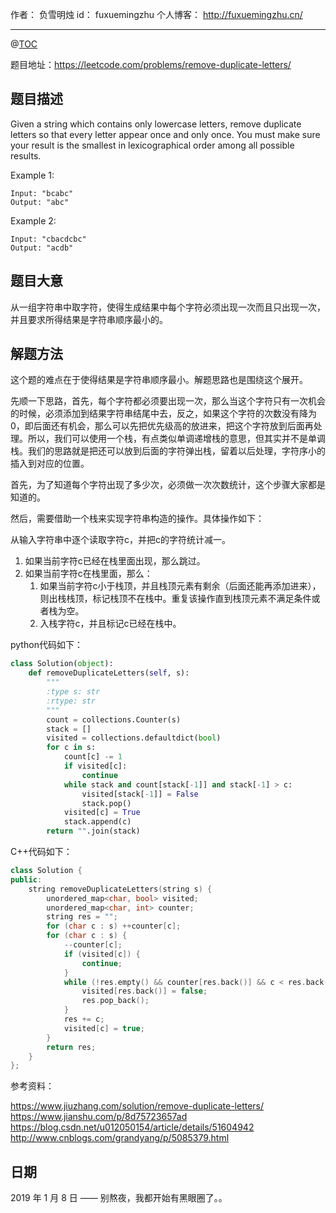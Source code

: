 作者： 负雪明烛
id：	fuxuemingzhu
个人博客：	http://fuxuemingzhu.cn/

---
@[TOC](目录)


题目地址：https://leetcode.com/problems/remove-duplicate-letters/


## 题目描述

Given a string which contains only lowercase letters, remove duplicate letters so that every letter appear once and only once. You must make sure your result is the smallest in lexicographical order among all possible results.

Example 1:

    Input: "bcabc"
    Output: "abc"

Example 2:

    Input: "cbacdcbc"
    Output: "acdb"


## 题目大意

从一组字符串中取字符，使得生成结果中每个字符必须出现一次而且只出现一次，并且要求所得结果是字符串顺序最小的。

## 解题方法

这个题的难点在于使得结果是字符串顺序最小。解题思路也是围绕这个展开。

先顺一下思路，首先，每个字符都必须要出现一次，那么当这个字符只有一次机会的时候，必须添加到结果字符串结尾中去，反之，如果这个字符的次数没有降为0，即后面还有机会，那么可以先把优先级高的放进来，把这个字符放到后面再处理。所以，我们可以使用一个栈，有点类似单调递增栈的意思，但其实并不是单调栈。我们的思路就是把还可以放到后面的字符弹出栈，留着以后处理，字符序小的插入到对应的位置。

首先，为了知道每个字符出现了多少次，必须做一次次数统计，这个步骤大家都是知道的。

然后，需要借助一个栈来实现字符串构造的操作。具体操作如下：

从输入字符串中逐个读取字符c，并把c的字符统计减一。

1. 如果当前字符c已经在栈里面出现，那么跳过。
2. 如果当前字符c在栈里面，那么：
    1. 如果当前字符c小于栈顶，并且栈顶元素有剩余（后面还能再添加进来），则出栈栈顶，标记栈顶不在栈中。重复该操作直到栈顶元素不满足条件或者栈为空。
    2. 入栈字符c，并且标记c已经在栈中。




python代码如下：

```python
class Solution(object):
    def removeDuplicateLetters(self, s):
        """
        :type s: str
        :rtype: str
        """
        count = collections.Counter(s)
        stack = []
        visited = collections.defaultdict(bool)
        for c in s:
            count[c] -= 1
            if visited[c]:
                continue
            while stack and count[stack[-1]] and stack[-1] > c:
                visited[stack[-1]] = False
                stack.pop()
            visited[c] = True
            stack.append(c)
        return "".join(stack)
```


C++代码如下：

```cpp
class Solution {
public:
    string removeDuplicateLetters(string s) {
        unordered_map<char, bool> visited;
        unordered_map<char, int> counter;
        string res = "";
        for (char c : s) ++counter[c];
        for (char c : s) {
            --counter[c];
            if (visited[c]) {
                continue;
            }
            while (!res.empty() && counter[res.back()] && c < res.back()) {
                visited[res.back()] = false;
                res.pop_back();
            }
            res += c;
            visited[c] = true;
        }
        return res;
    }
};
```

参考资料：

https://www.jiuzhang.com/solution/remove-duplicate-letters/
https://www.jianshu.com/p/8d75723657ad
https://blog.csdn.net/u012050154/article/details/51604942
http://www.cnblogs.com/grandyang/p/5085379.html

## 日期

2019 年 1 月 8 日 —— 别熬夜，我都开始有黑眼圈了。。


  [1]: https://assets.leetcode.com/uploads/2018/12/29/bst_cameras_01.png
  [2]: https://assets.leetcode.com/uploads/2018/12/29/bst_cameras_02.png
